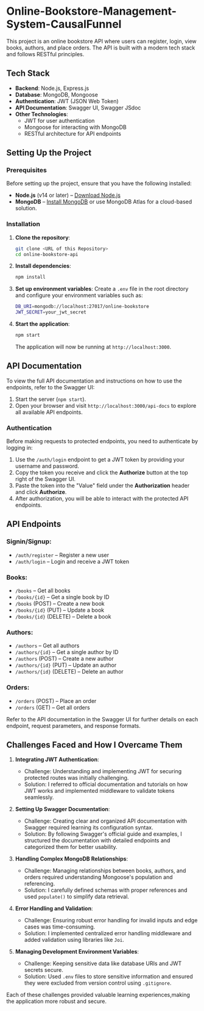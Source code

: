 # Online-Bookstore-Management-System-CausalFunnel

This project is an online bookstore API where users can register, login, view books, authors, and place orders. The API is built with a modern tech stack and follows RESTful principles.

## Tech Stack

- **Backend**: Node.js, Express.js
- **Database**: MongoDB, Mongoose
- **Authentication**: JWT (JSON Web Token)
- **API Documentation**: Swagger UI, Swagger JSdoc
- **Other Technologies**:
  - JWT for user authentication
  - Mongoose for interacting with MongoDB
  - RESTful architecture for API endpoints

## Setting Up the Project

### Prerequisites

Before setting up the project, ensure that you have the following installed:

- **Node.js** (v14 or later) – [Download Node.js](https://nodejs.org/en/download/)
- **MongoDB** – [Install MongoDB](https://www.mongodb.com/try/download/community) or use MongoDB Atlas for a cloud-based solution.

### Installation

1. **Clone the repository**:

    ```bash
    git clone <URL of this Repository>
    cd online-bookstore-api
    ```

2. **Install dependencies**:

    ```bash
    npm install
    ```

3. **Set up environment variables**:
   Create a `.env` file in the root directory and configure your environment variables such as:

    ```bash
    DB_URI=mongodb://localhost:27017/online-bookstore
    JWT_SECRET=your_jwt_secret
    ```

4. **Start the application**:

    ```bash
    npm start
    ```

    The application will now be running at `http://localhost:3000`.

## API Documentation

To view the full API documentation and instructions on how to use the endpoints, refer to the Swagger UI:

1. Start the server (`npm start`).
2. Open your browser and visit `http://localhost:3000/api-docs` to explore all available API endpoints.

### Authentication

Before making requests to protected endpoints, you need to authenticate by logging in:

1. Use the `/auth/login` endpoint to get a JWT token by providing your username and password.
2. Copy the token you receive and click the **Authorize** button at the top right of the Swagger UI.
3. Paste the token into the "Value" field under the **Authorization** header and click **Authorize**.
4. After authorization, you will be able to interact with the protected API endpoints.

## API Endpoints

### Signin/Signup:

- `/auth/register` – Register a new user
- `/auth/login` – Login and receive a JWT token

### Books:

- `/books` – Get all books
- `/books/{id}` – Get a single book by ID
- `/books` (POST) – Create a new book
- `/books/{id}` (PUT) – Update a book
- `/books/{id}` (DELETE) – Delete a book

### Authors:

- `/authors` – Get all authors
- `/authors/{id}` – Get a single author by ID
- `/authors` (POST) – Create a new author
- `/authors/{id}` (PUT) – Update an author
- `/authors/{id}` (DELETE) – Delete an author

### Orders:

- `/orders` (POST) – Place an order
- `/orders` (GET) – Get all orders

Refer to the API documentation in the Swagger UI for further details on each endpoint, request parameters, and response formats.

## Challenges Faced and How I Overcame Them

1. **Integrating JWT Authentication**:
   - Challenge: Understanding and implementing JWT for securing protected routes was initially challenging.
   - Solution: I referred to official documentation and tutorials on how JWT works and implemented middleware to validate tokens seamlessly.

2. **Setting Up Swagger Documentation**:
   - Challenge: Creating clear and organized API documentation with Swagger required learning its configuration syntax.
   - Solution: By following Swagger's official guide and examples, I structured the documentation with detailed endpoints and categorized them for better usability.

3. **Handling Complex MongoDB Relationships**:
   - Challenge: Managing relationships between books, authors, and orders required understanding Mongoose's population and referencing.
   - Solution: I carefully defined schemas with proper references and used `populate()` to simplify data retrieval.

4. **Error Handling and Validation**:
   - Challenge: Ensuring robust error handling for invalid inputs and edge cases was time-consuming.
   - Solution: I implemented centralized error handling middleware and added validation using libraries like `Joi`.

5. **Managing Development Environment Variables**:
   - Challenge: Keeping sensitive data like database URIs and JWT secrets secure.
   - Solution: Used `.env` files to store sensitive information and ensured they were excluded from version control using `.gitignore`.

Each of these challenges provided valuable learning experiences,making the application more robust and secure.